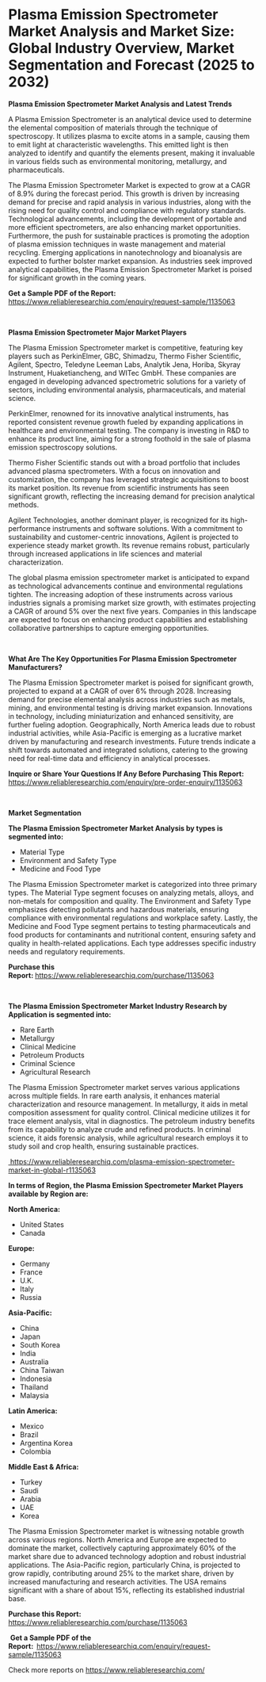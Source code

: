 <p><h1>Plasma Emission Spectrometer Market Analysis and Market Size: Global Industry Overview, Market Segmentation and Forecast (2025 to 2032)</h1></p><p><strong>Plasma Emission Spectrometer Market Analysis and Latest Trends</strong></p>
<p><p>A Plasma Emission Spectrometer is an analytical device used to determine the elemental composition of materials through the technique of spectroscopy. It utilizes plasma to excite atoms in a sample, causing them to emit light at characteristic wavelengths. This emitted light is then analyzed to identify and quantify the elements present, making it invaluable in various fields such as environmental monitoring, metallurgy, and pharmaceuticals.</p><p>The Plasma Emission Spectrometer Market is expected to grow at a CAGR of 8.9% during the forecast period. This growth is driven by increasing demand for precise and rapid analysis in various industries, along with the rising need for quality control and compliance with regulatory standards. Technological advancements, including the development of portable and more efficient spectrometers, are also enhancing market opportunities. Furthermore, the push for sustainable practices is promoting the adoption of plasma emission techniques in waste management and material recycling. Emerging applications in nanotechnology and bioanalysis are expected to further bolster market expansion. As industries seek improved analytical capabilities, the Plasma Emission Spectrometer Market is poised for significant growth in the coming years.</p></p>
<p><strong>Get a Sample PDF of the Report:&nbsp;</strong> <a href="https://www.reliableresearchiq.com/enquiry/request-sample/1135063?utm_campaign=1870&utm_medium=2&utm_source=Github&utm_content=ia&utm_term=09042025&utm_id=plasma-emission-spectrometer">https://www.reliableresearchiq.com/enquiry/request-sample/1135063</a></p>
<p>&nbsp;</p>
<p><strong>Plasma Emission Spectrometer Major Market Players</strong></p>
<p><p>The Plasma Emission Spectrometer market is competitive, featuring key players such as PerkinElmer, GBC, Shimadzu, Thermo Fisher Scientific, Agilent, Spectro, Teledyne Leeman Labs, Analytik Jena, Horiba, Skyray Instrument, Huaketiancheng, and WITec GmbH. These companies are engaged in developing advanced spectrometric solutions for a variety of sectors, including environmental analysis, pharmaceuticals, and material science.</p><p>PerkinElmer, renowned for its innovative analytical instruments, has reported consistent revenue growth fueled by expanding applications in healthcare and environmental testing. The company is investing in R&D to enhance its product line, aiming for a strong foothold in the sale of plasma emission spectroscopy solutions.</p><p>Thermo Fisher Scientific stands out with a broad portfolio that includes advanced plasma spectrometers. With a focus on innovation and customization, the company has leveraged strategic acquisitions to boost its market position. Its revenue from scientific instruments has seen significant growth, reflecting the increasing demand for precision analytical methods.</p><p>Agilent Technologies, another dominant player, is recognized for its high-performance instruments and software solutions. With a commitment to sustainability and customer-centric innovations, Agilent is projected to experience steady market growth. Its revenue remains robust, particularly through increased applications in life sciences and material characterization.</p><p>The global plasma emission spectrometer market is anticipated to expand as technological advancements continue and environmental regulations tighten. The increasing adoption of these instruments across various industries signals a promising market size growth, with estimates projecting a CAGR of around 5% over the next five years. Companies in this landscape are expected to focus on enhancing product capabilities and establishing collaborative partnerships to capture emerging opportunities.</p></p>
<p>&nbsp;</p>
<p><strong>What Are The Key Opportunities For Plasma Emission Spectrometer Manufacturers?</strong></p>
<p><p>The Plasma Emission Spectrometer market is poised for significant growth, projected to expand at a CAGR of over 6% through 2028. Increasing demand for precise elemental analysis across industries such as metals, mining, and environmental testing is driving market expansion. Innovations in technology, including miniaturization and enhanced sensitivity, are further fueling adoption. Geographically, North America leads due to robust industrial activities, while Asia-Pacific is emerging as a lucrative market driven by manufacturing and research investments. Future trends indicate a shift towards automated and integrated solutions, catering to the growing need for real-time data and efficiency in analytical processes.</p></p>
<p><strong>Inquire or Share Your Questions If Any Before Purchasing This Report:</strong> <a href="https://www.reliableresearchiq.com/enquiry/pre-order-enquiry/1135063?utm_campaign=1870&utm_medium=2&utm_source=Github&utm_content=ia&utm_term=09042025&utm_id=plasma-emission-spectrometer">https://www.reliableresearchiq.com/enquiry/pre-order-enquiry/1135063</a></p>
<p>&nbsp;</p>
<p><strong>Market Segmentation</strong></p>
<p><strong>The Plasma Emission Spectrometer Market Analysis by types is segmented into:</strong></p>
<p><ul><li>Material Type</li><li>Environment and Safety Type</li><li>Medicine and Food Type</li></ul></p>
<p><p>The Plasma Emission Spectrometer market is categorized into three primary types. The Material Type segment focuses on analyzing metals, alloys, and non-metals for composition and quality. The Environment and Safety Type emphasizes detecting pollutants and hazardous materials, ensuring compliance with environmental regulations and workplace safety. Lastly, the Medicine and Food Type segment pertains to testing pharmaceuticals and food products for contaminants and nutritional content, ensuring safety and quality in health-related applications. Each type addresses specific industry needs and regulatory requirements.</p></p>
<p><strong>Purchase this Report:&nbsp;</strong><a href="https://www.reliableresearchiq.com/purchase/1135063?utm_campaign=1870&utm_medium=2&utm_source=Github&utm_content=ia&utm_term=09042025&utm_id=plasma-emission-spectrometer">https://www.reliableresearchiq.com/purchase/1135063</a></p>
<p>&nbsp;</p>
<p><strong>The Plasma Emission Spectrometer Market Industry Research by Application is segmented into:</strong></p>
<p><ul><li>Rare Earth</li><li>Metallurgy</li><li>Clinical Medicine</li><li>Petroleum Products</li><li>Criminal Science</li><li>Agricultural Research</li></ul></p>
<p><p>The Plasma Emission Spectrometer market serves various applications across multiple fields. In rare earth analysis, it enhances material characterization and resource management. In metallurgy, it aids in metal composition assessment for quality control. Clinical medicine utilizes it for trace element analysis, vital in diagnostics. The petroleum industry benefits from its capability to analyze crude and refined products. In criminal science, it aids forensic analysis, while agricultural research employs it to study soil and crop health, ensuring sustainable practices.</p></p>
<p><a href="https://www.reliableresearchiq.com/plasma-emission-spectrometer-market-in-global-r1135063?utm_campaign=1870&utm_medium=2&utm_source=Github&utm_content=ia&utm_term=09042025&utm_id=plasma-emission-spectrometer">&nbsp;https://www.reliableresearchiq.com/plasma-emission-spectrometer-market-in-global-r1135063</a></p>
<p><strong>In terms of Region, the Plasma Emission Spectrometer Market Players available by Region are:</strong></p>
<p>
    <p> <strong> North America: </strong>
        <ul>
            <li>United States</li>
            <li>Canada</li>
        </ul>
        </p> 
    <p> <strong> Europe: </strong>
        <ul>
            <li>Germany</li>
            <li>France</li>
            <li>U.K.</li>
            <li>Italy</li>
            <li>Russia</li>
        </ul>
        </p> 
    <p> <strong> Asia-Pacific: </strong>
        <ul>
            <li>China</li>
            <li>Japan</li>
            <li>South Korea</li>
            <li>India</li>
            <li>Australia</li>
            <li>China Taiwan</li>
            <li>Indonesia</li>
            <li>Thailand</li>
            <li>Malaysia</li>
        </ul>
        </p> 
    <p> <strong> Latin America: </strong>
        <ul>
            <li>Mexico</li>
            <li>Brazil</li>
            <li>Argentina Korea</li>
            <li>Colombia</li>
        </ul>
        </p> 
    <p> <strong> Middle East & Africa: </strong>
        <ul>
            <li>Turkey</li>
            <li>Saudi</li>
            <li>Arabia</li>
            <li>UAE</li>
            <li>Korea</li>
        </ul>
    </p>
    </p>
<p><p>The Plasma Emission Spectrometer market is witnessing notable growth across various regions. North America and Europe are expected to dominate the market, collectively capturing approximately 60% of the market share due to advanced technology adoption and robust industrial applications. The Asia-Pacific region, particularly China, is projected to grow rapidly, contributing around 25% to the market share, driven by increased manufacturing and research activities. The USA remains significant with a share of about 15%, reflecting its established industrial base.</p></p>
<p><strong>Purchase this Report: </strong><a href="https://www.reliableresearchiq.com/purchase/1135063?utm_campaign=1870&utm_medium=2&utm_source=Github&utm_content=ia&utm_term=09042025&utm_id=plasma-emission-spectrometer">https://www.reliableresearchiq.com/purchase/1135063</a></p>
<p>&nbsp;<strong>Get a Sample PDF of the Report:&nbsp;&nbsp;</strong><a href="https://www.reliableresearchiq.com/enquiry/request-sample/1135063?utm_campaign=1870&utm_medium=2&utm_source=Github&utm_content=ia&utm_term=09042025&utm_id=plasma-emission-spectrometer">https://www.reliableresearchiq.com/enquiry/request-sample/1135063</a></p>
<p><strong></strong></p>
<p>Check more reports on <a href="https://www.reliableresearchiq.com/?utm_campaign=1870&utm_medium=2&utm_source=Github&utm_content=ia&utm_term=09042025&utm_id=plasma-emission-spectrometer">https://www.reliableresearchiq.com/</a></p>